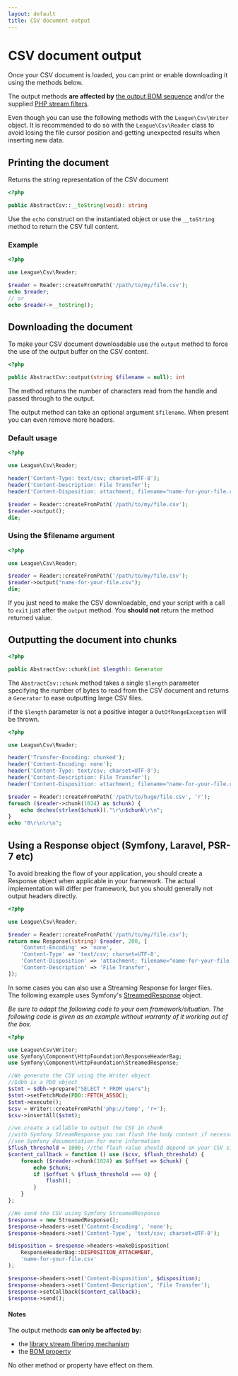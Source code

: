 ```yaml
---
layout: default
title: CSV document output
---
```


# CSV document output

Once your CSV document is loaded, you can print or enable downloading it using the methods below.

The output methods **are affected by** [the output BOM sequence](/9.0/connections/bom/) and/or the supplied [PHP stream filters](/9.0/connections/filters/).

<p class="message-info">Even though you can use the following methods with the <code>League\Csv\Writer</code> object. It is recommended to do so with the <code>League\Csv\Reader</code> class to avoid losing the file cursor position and getting unexpected results when inserting new data.</p>


## Printing the document

Returns the string representation of the CSV document

~~~php
<?php

public AbstractCsv::__toString(void): string
~~~

Use the `echo` construct on the instantiated object or use the `__toString` method to return the CSV full content.

### Example

~~~php
<?php

use League\Csv\Reader;

$reader = Reader::createFromPath('/path/to/my/file.csv');
echo $reader;
// or
echo $reader->__toString();
~~~

## Downloading the document

To make your CSV document downloadable use the `output` method to force the use of the output buffer on the CSV content.

~~~php
<?php

public AbstractCsv::output(string $filename = null): int
~~~

The method returns the number of characters read from the handle and passed through to the output.

The output method can take an optional argument `$filename`. When present you
can even remove more headers.

### Default usage

~~~php
<?php

use League\Csv\Reader;

header('Content-Type: text/csv; charset=UTF-8');
header('Content-Description: File Transfer');
header('Content-Disposition: attachment; filename="name-for-your-file.csv"');

$reader = Reader::createFromPath('/path/to/my/file.csv');
$reader->output();
die;
~~~

### Using the $filename argument

~~~php
<?php

use League\Csv\Reader;

$reader = Reader::createFromPath('/path/to/my/file.csv');
$reader->output("name-for-your-file.csv");
die;
~~~

<p class="message-notice">If you just need to make the CSV downloadable, end your script with a call to <code>exit</code> just after the <code>output</code> method. You <strong>should not</strong> return the method returned value.</p>

## Outputting the document into chunks

~~~php
<?php

public AbstractCsv::chunk(int $length): Generator
~~~

The `AbstractCsv::chunk` method takes a single `$length` parameter specifying the number of bytes to read from the CSV document and returns a `Generator` to ease outputting large CSV files.

<p class="message-warning">if the <code>$length</code> parameter is not a positive integer a <code>OutOfRangeException</code> will be thrown.</p>

~~~php
<?php

use League\Csv\Reader;

header('Transfer-Encoding: chunked');
header('Content-Encoding: none');
header('Content-Type: text/csv; charset=UTF-8');
header('Content-Description: File Transfer');
header('Content-Disposition: attachment; filename="name-for-your-file.csv"');

$reader = Reader::createFromPath('/path/to/huge/file.csv', 'r');
foreach ($reader->chunk(1024) as $chunk) {
    echo dechex(strlen($chunk))."\r\n$chunk\r\n";
}
echo "0\r\n\r\n";
~~~

## Using a Response object (Symfony, Laravel, PSR-7 etc)

To avoid breaking the flow of your application, you should create a Response object when applicable in your framework. The actual implementation will differ per framework, but you should generally not output headers directly.

~~~php
<?php

use League\Csv\Reader;

$reader = Reader::createFromPath('/path/to/my/file.csv');
return new Response((string) $reader, 200, [
    'Content-Encoding' => 'none',
    'Content-Type' => 'text/csv; charset=UTF-8',
    'Content-Disposition' => 'attachment; filename="name-for-your-file.csv"',
    'Content-Description' => 'File Transfer',
]);
~~~

In some cases you can also use a Streaming Response for larger files.  
The following example uses Symfony's [StreamedResponse](http://symfony.com/doc/current/components/http_foundation/introduction.html#streaming-a-response) object. 

<p class="message-notice"><i>Be sure to adapt the following code to your own framework/situation. The following code is given as an example without warranty of it working out of the box.</i></p>

~~~php
<?php

use League\Csv\Writer;
use Symfony\Component\HttpFoundation\ResponseHeaderBag;
use Symfony\Component\HttpFoundation\StreamedResponse;

//We generate the CSV using the Writer object
//$dbh is a PDO object
$stmt = $dbh->prepare("SELECT * FROM users");
$stmt->setFetchMode(PDO::FETCH_ASSOC);
$stmt->execute();
$csv = Writer::createFromPath('php://temp', 'r+');
$csv->insertAll($stmt);

//we create a callable to output the CSV in chunk
//with Symfony StreamResponse you can flush the body content if necessary
//see Symfony documentation for more information
$flush_threshold = 1000; //the flush value should depend on your CSV size.
$content_callback = function () use ($csv, $flush_threshold) {
    foreach ($reader->chunk(1024) as $offset => $chunk) {
        echo $chunk;
        if ($offset % $flush_threshold === 0) {
            flush();
        }
    }
};

//We send the CSV using Symfony StreamedResponse
$response = new StreamedResponse();
$response->headers->set('Content-Encoding', 'none');
$response->headers->set('Content-Type', 'text/csv; charset=UTF-8');

$disposition = $response->headers->makeDisposition(
    ResponseHeaderBag::DISPOSITION_ATTACHMENT,
    'name-for-your-file.csv'
);

$response->headers->set('Content-Disposition', $disposition);
$response->headers->set('Content-Description', 'File Transfer');
$response->setCallback($content_callback);
$response->send();
~~~

#### Notes

The output methods **can only be affected by:**

- the [library stream filtering mechanism](/8.0/filtering/)
- the [BOM property](/8.0/bom/)

No other method or property have effect on them.
